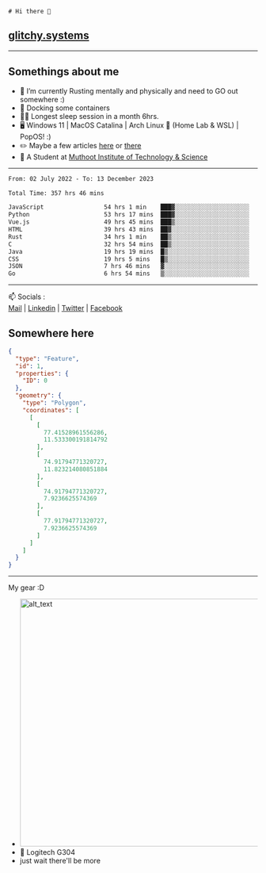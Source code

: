 ```
# Hi there 👋
```
## [glitchy.systems](https://glitchy.systems)
---

## Somethings about me



- 🌱 I’m currently Rusting mentally and physically and need to GO out somewhere :)
- 🐋 Docking some containers
- 😶‍🌫️ Longest sleep session in a month 6hrs.
- 🖥️ Windows 11 | MacOS Catalina | Arch Linux 🦩 (Home Lab & WSL) | PopOS! :)
- ✏️ Maybe a few articles [here](https://medium.com/@advaithnarayanan8) or [there](https://medium.com/@advaithnarayanan8)
- 📑 A Student at [Muthoot Institute of Technology & Science](https://mgmits.ac.in/)



---

<!--START_SECTION:waka-->

```txt
From: 02 July 2022 - To: 13 December 2023

Total Time: 357 hrs 46 mins

JavaScript                 54 hrs 1 min    ███▓░░░░░░░░░░░░░░░░░░░░░   15.10 %
Python                     53 hrs 17 mins  ███▓░░░░░░░░░░░░░░░░░░░░░   14.90 %
Vue.js                     49 hrs 45 mins  ███▒░░░░░░░░░░░░░░░░░░░░░   13.91 %
HTML                       39 hrs 43 mins  ██▓░░░░░░░░░░░░░░░░░░░░░░   11.10 %
Rust                       34 hrs 1 min    ██▒░░░░░░░░░░░░░░░░░░░░░░   09.51 %
C                          32 hrs 54 mins  ██▒░░░░░░░░░░░░░░░░░░░░░░   09.20 %
Java                       19 hrs 19 mins  █▒░░░░░░░░░░░░░░░░░░░░░░░   05.40 %
CSS                        19 hrs 5 mins   █▒░░░░░░░░░░░░░░░░░░░░░░░   05.33 %
JSON                       7 hrs 46 mins   ▓░░░░░░░░░░░░░░░░░░░░░░░░   02.17 %
Go                         6 hrs 54 mins   ▒░░░░░░░░░░░░░░░░░░░░░░░░   01.93 %
```

<!--END_SECTION:waka-->

---

📫 Socials :<br>
[Mail](mailto:advaithnarayanan8@gmail.com) | [Linkedin](https://www.linkedin.com/in/advaith-narayanan-a72152214/) | [Twitter](https://twitter.com/advaithnarayan) | [Facebook](https://screenmessage.com/qinq)

## Somewhere here

```geojson
{
  "type": "Feature",
  "id": 1,
  "properties": {
    "ID": 0
  },
  "geometry": {
    "type": "Polygon",
    "coordinates": [
      [
        [
          77.41528961556286,
          11.533300191814792
        ],
        [
          74.91794771320727,
          11.823214080851884
        ],
        [
          74.91794771320727,
          7.9236625574369
        ],
        [
          77.91794771320727,
          7.9236625574369
        ]
      ]
    ]
  }
}
```


--- 
My gear :D

- [<img alt="alt_text" width="500px" src="https://valid.x86.fr/cache/banner/xv24bv-6.png" />](https://valid.x86.fr/xv24bv)
- 🐁 Logitech G304
- just wait there'll be more

